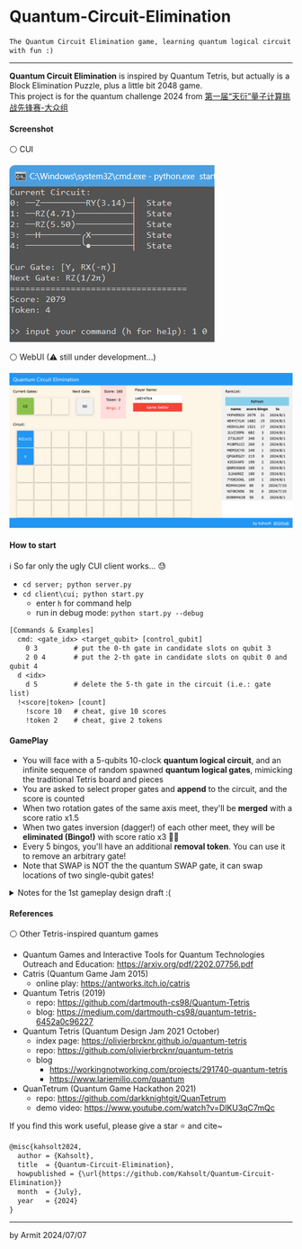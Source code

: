 # Quantum-Circuit-Elimination

    The Quantum Circuit Elimination game, learning quantum logical circuit with fun :)

----

**Quantum Circuit Elimination** is inspired by Quantum Tetris, but actually is a Block Elimination Puzzle, plus a little bit 2048 game.  
This project is for the quantum challenge 2024 from [第一届“天衍”量子计算挑战先锋赛-大众组](https://qc.zdxlz.com/learn/#/megagame/megagameDetail?id=1801135605315321857&lang=zh)  


#### Screenshot

⚪ CUI

![cui](./img/cui.png)

⚪ WebUI (⚠ still under development...)

![webui](./img/webui.png)


#### How to start

ℹ So far only the ugly CUI client works... 😓

- `cd server; python server.py`
- `cd client\cui; python start.py`
  - enter `h` for command help
  - run in debug mode: `python start.py --debug`

```
[Commands & Examples]
  cmd: <gate_idx> <target_qubit> [control_qubit]
    0 3         # put the 0-th gate in candidate slots on qubit 3
    2 0 4       # put the 2-th gate in candidate slots on qubit 0 and qubit 4
  d <idx>
    d 5         # delete the 5-th gate in the circuit (i.e.: gate list)
  !<score|token> [count]
    !score 10   # cheat, give 10 scores
    !token 2    # cheat, give 2 tokens
```


#### GamePlay

- You will face with a 5-qubits 10-clock **quantum logical circuit**, and an infinite sequence of random spawned **quantum logical gates**, mimicking the traditional Tetris board and pieces
- You are asked to select proper gates and **append** to the circuit, and the score is counted
- When two rotation gates of the same axis meet, they'll be **merged** with a score ratio x1.5
- When two gates inversion (dagger!) of each other meet, they will be **eliminated (Bingo!)** with score ratio x3 🎉🎉
- Every 5 bingos, you'll have an additional **removal token**. You can use it to remove an arbitrary gate!
- Note that SWAP is NOT the the quantum SWAP gate, it can swap locations of two single-qubit gates!

<details>
<summary>Notes for the 1st gameplay design draft :(</summary>
In the original design, if any sub-part of the circuit is equivalent to an identity matrix, it will **collapse** and we call this bingo!  
Every 5 bingos, the player will be rewarded with a **hint token** to get hints about the placements.  
However, implementing this requires O(2^n) computations and is extremely annoying... we have to step back.  
</details>


#### References

⚪ Other Tetris-inspired quantum games

- Quantum Games and Interactive Tools for Quantum Technologies Outreach and Education: https://arxiv.org/pdf/2202.07756.pdf
- Catris (Quantum Game Jam 2015)
  - online play: https://antworks.itch.io/catris
- Quantum Tetris (2019)
  - repo: https://github.com/dartmouth-cs98/Quantum-Tetris
  - blog: https://medium.com/dartmouth-cs98/quantum-tetris-6452a0c96227
- Quantum Tetris (Quantum Design Jam 2021 October)
  - index page: https://olivierbrcknr.github.io/quantum-tetris
  - repo: https://github.com/olivierbrcknr/quantum-tetris
  - blog
    - https://workingnotworking.com/projects/291740-quantum-tetris
    - https://www.lariemilio.com/quantum
- QuanTetrum (Quantum Game Hackathon 2021)
  - repo: https://github.com/darkknightgit/QuanTetrum
  - demo video: https://www.youtube.com/watch?v=DlKU3qC7mQc

If you find this work useful, please give a star ⭐ and cite~

```
@misc{kahsolt2024,
  author = {Kahsolt},
  title  = {Quantum-Circuit-Elimination},
  howpublished = {\url{https://github.com/Kahsolt/Quantum-Circuit-Elimination}}
  month  = {July},
  year   = {2024}
}
```

----
by Armit
2024/07/07
